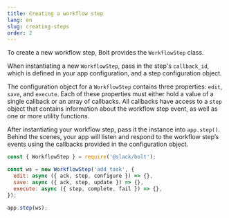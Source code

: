 ```yaml
---
title: Creating a workflow step
lang: en
slug: creating-steps
order: 2
---
```


<div class='section-content'>

To create a new workflow step, Bolt provides the `WorkflowStep` class.

When instantiating a new `WorkflowStep`, pass in the step's `callback_id`, which is defined in your app configuration, and a step configuration object.

The configuration object for a `WorkflowStep` contains three properties: `edit`, `save`, and `execute`. Each of these properties must either hold a value of a single callback or an array of callbacks. All callbacks have access to a `step` object that contains information about the workflow step event, as well as one or more utility functions.

After instantiating your workflow step, pass it the instance into `app.step()`. Behind the scenes, your app will listen and respond to the workflow step’s events using the callbacks provided in the configuration object.

</div>

```javascript
const { WorkflowStep } = require('@slack/bolt');

const ws = new WorkflowStep('add_task', {
  edit: async ({ ack, step, configure }) => {},
  save: async ({ ack, step, update }) => {},
  execute: async ({ step, complete, fail }) => {},
});

app.step(ws);
```
